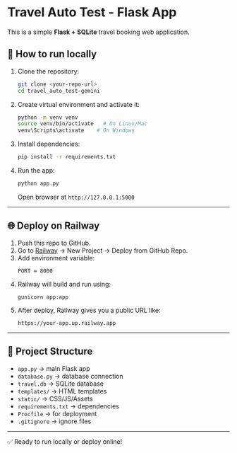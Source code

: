 # Travel Auto Test - Flask App

This is a simple **Flask + SQLite** travel booking web application.

## 🚀 How to run locally

1. Clone the repository:
   ```bash
   git clone <your-repo-url>
   cd travel_auto_test-gemini
   ```

2. Create virtual environment and activate it:
   ```bash
   python -m venv venv
   source venv/bin/activate   # On Linux/Mac
   venv\Scripts\activate    # On Windows
   ```

3. Install dependencies:
   ```bash
   pip install -r requirements.txt
   ```

4. Run the app:
   ```bash
   python app.py
   ```
   Open browser at `http://127.0.0.1:5000`

---

## 🌐 Deploy on Railway

1. Push this repo to GitHub.
2. Go to [Railway](https://railway.app) → New Project → Deploy from GitHub Repo.
3. Add environment variable:
   ```
   PORT = 8000
   ```
4. Railway will build and run using:
   ```
   gunicorn app:app
   ```
5. After deploy, Railway gives you a public URL like:
   ```
   https://your-app.up.railway.app
   ```

---

## 📂 Project Structure

- `app.py` → main Flask app
- `database.py` → database connection
- `travel.db` → SQLite database
- `templates/` → HTML templates
- `static/` → CSS/JS/Assets
- `requirements.txt` → dependencies
- `Procfile` → for deployment
- `.gitignore` → ignore files

---

✅ Ready to run locally or deploy online!
